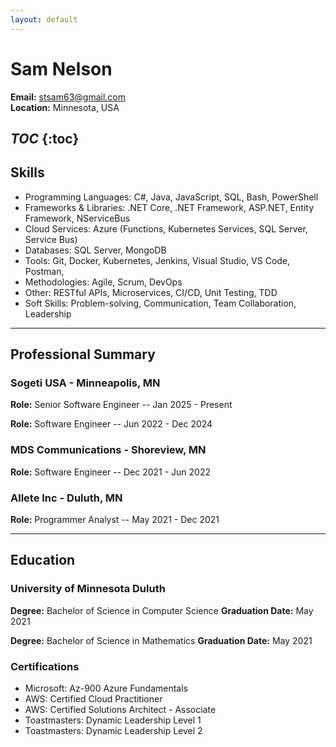 ```yaml
---
layout: default
---
```


# Sam Nelson

**Email:** stsam63@gmail.com  
**Location:** Minnesota, USA

*TOC* {:toc}
---
## Skills
- Programming Languages: C#, Java, JavaScript, SQL, Bash, PowerShell
- Frameworks & Libraries: .NET Core, .NET Framework, ASP.NET, Entity Framework, NServiceBus
- Cloud Services: Azure (Functions, Kubernetes Services, SQL Server, Service Bus)
- Databases: SQL Server, MongoDB 
- Tools: Git, Docker, Kubernetes, Jenkins, Visual Studio, VS Code, Postman,
- Methodologies: Agile, Scrum, DevOps
- Other: RESTful APIs, Microservices, CI/CD, Unit Testing, TDD
- Soft Skills: Problem-solving, Communication, Team Collaboration, Leadership

--- 
## Professional Summary
### Sogeti USA - Minneapolis, MN
**Role:** Senior Software Engineer
-- Jan 2025 - Present

**Role:** Software Engineer
-- Jun 2022 - Dec 2024

### MDS Communications - Shoreview, MN
**Role:** Software Engineer
-- Dec 2021 - Jun 2022

### Allete Inc - Duluth, MN
**Role:** Programmer Analyst
-- May 2021 - Dec 2021

---
## Education
### University of Minnesota Duluth
**Degree:** Bachelor of Science in Computer Science
**Graduation Date:** May 2021

**Degree:** Bachelor of Science in Mathematics
**Graduation Date:** May 2021

### Certifications
- Microsoft: Az-900 Azure Fundamentals 
- AWS: Certified Cloud Practitioner
- AWS: Certified Solutions Architect - Associate
- Toastmasters: Dynamic Leadership Level 1
- Toastmasters: Dynamic Leadership Level 2

